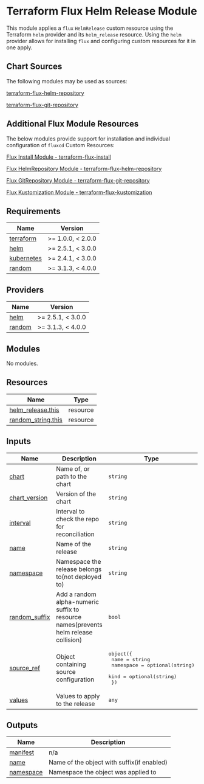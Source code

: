 # Terraform Flux Helm Release Module

This module applies a `flux` `HelmRelease` custom resource using the Terraform `helm` provider and its `helm_release` resource. Using the `helm` provider allows for installing `flux` and configuring custom resources for it in one apply.

## Chart Sources

The following modules may be used as sources:

[terraform-flux-helm-repository](https://registry.terraform.io/modules/skyfjell/helm-repository/flux/latest)

[terraform-flux-git-repository](https://registry.terraform.io/modules/skyfjell/git-repository/flux/latest)

## Additional Flux Module Resources

The below modules provide support for installation and individual configuration of `fluxcd` Custom Resources:

[Flux Install Module - terraform-flux-install](https://registry.terraform.io/modules/skyfjell/install/flux/latest)

[Flux HelmRepository Module - terraform-flux-helm-repository](https://registry.terraform.io/modules/skyfjell/helm-repository/flux/latest)

[Flux GitRepository Module - terraform-flux-git-repository](https://registry.terraform.io/modules/skyfjell/git-repository/flux/latest)

[Flux Kustomization Module - terraform-flux-kustomization](https://registry.terraform.io/modules/skyfjell/kustomization/flux/latest)

<!-- BEGIN_TF_DOCS -->

## Requirements

| Name                                                                        | Version           |
| --------------------------------------------------------------------------- | ----------------- |
| <a name="requirement_terraform"></a> [terraform](#requirement_terraform)    | >= 1.0.0, < 2.0.0 |
| <a name="requirement_helm"></a> [helm](#requirement_helm)                   | >= 2.5.1, < 3.0.0 |
| <a name="requirement_kubernetes"></a> [kubernetes](#requirement_kubernetes) | >= 2.4.1, < 3.0.0 |
| <a name="requirement_random"></a> [random](#requirement_random)             | >= 3.1.3, < 4.0.0 |

## Providers

| Name                                                      | Version           |
| --------------------------------------------------------- | ----------------- |
| <a name="provider_helm"></a> [helm](#provider_helm)       | >= 2.5.1, < 3.0.0 |
| <a name="provider_random"></a> [random](#provider_random) | >= 3.1.3, < 4.0.0 |

## Modules

No modules.

## Resources

| Name                                                                                                        | Type     |
| ----------------------------------------------------------------------------------------------------------- | -------- |
| [helm_release.this](https://registry.terraform.io/providers/hashicorp/helm/latest/docs/resources/release)   | resource |
| [random_string.this](https://registry.terraform.io/providers/hashicorp/random/latest/docs/resources/string) | resource |

## Inputs

| Name                                                                     | Description                                                                          | Type                                                                                                      | Default         | Required |
| ------------------------------------------------------------------------ | ------------------------------------------------------------------------------------ | --------------------------------------------------------------------------------------------------------- | --------------- | :------: |
| <a name="input_chart"></a> [chart](#input_chart)                         | Name of, or path to the chart                                                        | `string`                                                                                                  | n/a             |   yes    |
| <a name="input_chart_version"></a> [chart_version](#input_chart_version) | Version of the chart                                                                 | `string`                                                                                                  | `"*"`           |    no    |
| <a name="input_interval"></a> [interval](#input_interval)                | Interval to check the repo for reconciliation                                        | `string`                                                                                                  | `"5m0s"`        |    no    |
| <a name="input_name"></a> [name](#input_name)                            | Name of the release                                                                  | `string`                                                                                                  | n/a             |   yes    |
| <a name="input_namespace"></a> [namespace](#input_namespace)             | Namespace the release belongs to(not deployed to)                                    | `string`                                                                                                  | `"flux-system"` |    no    |
| <a name="input_random_suffix"></a> [random_suffix](#input_random_suffix) | Add a random alpha-numeric suffix to resource names(prevents helm release collision) | `bool`                                                                                                    | `true`          |    no    |
| <a name="input_source_ref"></a> [source_ref](#input_source_ref)          | Object containing source configuration                                               | <pre>object({<br> name = string<br> namespace = optional(string)<br> kind = optional(string)<br> })</pre> | n/a             |   yes    |
| <a name="input_values"></a> [values](#input_values)                      | Values to apply to the release                                                       | `any`                                                                                                     | `null`          |    no    |

## Outputs

| Name                                                           | Description                                |
| -------------------------------------------------------------- | ------------------------------------------ |
| <a name="output_manifest"></a> [manifest](#output_manifest)    | n/a                                        |
| <a name="output_name"></a> [name](#output_name)                | Name of the object with suffix(if enabled) |
| <a name="output_namespace"></a> [namespace](#output_namespace) | Namespace the object was applied to        |

<!-- END_TF_DOCS -->
